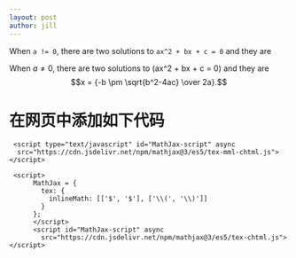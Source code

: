 ```yaml
---
layout: post
author: jill
---
```


When `a != 0`, there are two solutions to `ax^2 + bx + c = 0` and
they are

When $a \ne 0$, there are two solutions to \(ax^2 + bx + c = 0\) and they are
$$x = {-b \pm \sqrt{b^2-4ac} \over 2a}.$$


# 在网页<head>中添加如下代码
```
 <script type="text/javascript" id="MathJax-script" async
  src="https://cdn.jsdelivr.net/npm/mathjax@3/es5/tex-mml-chtml.js"></script>

 <script>
      MathJax = {
        tex: {
          inlineMath: [['$', '$'], ['\\(', '\\)']]
        }
      };
      </script>
      <script id="MathJax-script" async
        src="https://cdn.jsdelivr.net/npm/mathjax@3/es5/tex-chtml.js"></script>
```